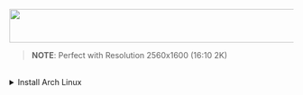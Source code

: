 <p align="center"><image width="900" height="60" src="https://readme-typing-svg.herokuapp.com?font=Fira+Code&size=30&color=3c8893&pause=1000&random=false&width=900&lines=WELCOME+TO+SOWNTEE'S+DOTFILES+ARCH+AWESOMEWM+🌸">

> **NOTE**: Perfect with Resolution 2560x1600 (16:10 2K)

<br>

<details><summary>Install Arch Linux</summary><blockquote>

### Make you have Internet

    iwctl

### Time sync (Vietnam) and set keyboard

    loadkeys i386/qwerty/us.map.gz

    timedatectl set-ntp true
    timedatectl set-timezone Asia/Ho_Chi_Minh

### Reflector and Keyring

    pacman -Sy reflector archlinux-keyring

    reflector -c Vietnam -c Singapore -c Japan -c India -a 12 --sort rate --save /etc/pacman.d/mirrorlist

### Disk

    cfdisk /dev/nvme0n1

    mkswap /dev/nvme0n1p6
    swapon /dev/nvme0n1p6

    mkfs.ext4 /dev/nvme0n1p5

    mount /dev/nvme0n1p5 /mnt

    mkdir /mnt/efi
    mount /dev/nvme0n1p1 /mnt/efi

### Install basic package

    pacstrap /mnt base base-devel linux linux-firmware linux-headers neovim

### Switch to /mnt

    genfstab -U /mnt >> /mnt/etc/fstab
    arch-chroot /mnt

### Set time and Languaue

    ln -sf /usr/share/zoneinfo/Asia/Ho_Chi_Minh /etc/localtime
    hwclock --systohc

    nvim /etc/locale.gen
    Uncomment: en_US.UTF-8 UTF-8
    locale-gen
    echo LANG=en_US.UTF-8 > /etc/locale.conf

### Set hostname

    echo arch > /etc/hostname

    nvim /etc/hosts
    127.0.0.1[TAB]localhost
    ::1[TAB][TAB]localhost
    127.0.1.1[TAB]arch.localdomain[TAB]arch

### User add or password

    passwd

    useradd -m sowntee
    passwd sowntee
    usermod -aG wheel,audio,video,optical,storage,power sowntee

    EDITOR=nvim visudo
    Add: sowntee ALL=(ALL) ALL
    sowntee ALL=(ALL:ALL) NOPASSWD: /usr/bin/systemctl reboot, /usr/bin/systemctl poweroff, /usr/sbin/rfkill unblock all, /usr/sbin/rfkill block all
    Uncomment: %wheel ALL=(ALL) ALL

### Grub and OsProber and Wifi

	sudo pacman -S netctl networkmanager ifplugd dhcpcd dialog wpa_supplicant wireless_tools
	sudo systemctl enable NetworkManager dhcpcd.service

    sudo pacman -S grub os-prober efibootmgr ntfs-3g mtools dosfstools
    sudo nvim /etc/default/grub
    Uncomment: GRUB_DISABLE_OS_PROBER=false

    grub-install --target=x86_64-efi --efi-directory=/efi --bootloader-id=GRUB
    grub-mkconfig -o /boot/grub/grub.cfg

### Exit and Reboot

    exit
    reboot

## For Dual Boot

#### If GRUB not found Windows

    sudo os-prober
    grub-install --target=x86_64-efi --efi-directory=/efi --bootloader-id=GRUB --recheck
    grub-mkconfig -o /boot/grub/grub.cfg

#### Access file Windows
    
    mkdir Windows
    sudo mount -t ntfs-3g -o ro /dev/nvme0n1p3 $HOME/Windows

</blockquote></details>
